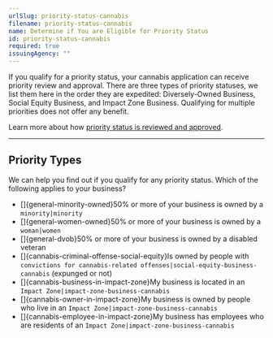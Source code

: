 ```yaml
---
urlSlug: priority-status-cannabis
filename: priority-status-cannabis
name: Determine if You are Eligible for Priority Status
id: priority-status-cannabis
required: true
issuingAgency: ""
---
```


If you qualify for a priority status, your cannabis application can receive priority review and approval. There are three types of priority statuses, we list them here in the order they are expedited: Diversely-Owned Business, Social Equity Business, and Impact Zone Business. Qualifying for multiple priorities does not offer any benefit.

Learn more about how [priority status is reviewed and approved](https://www.nj.gov/cannabis/businesses/priority-applications/).

---

## Priority Types

We can help you find out if you qualify for any priority status. Which of the following applies to your business?

- []{general-minority-owned}50% or more of your business is owned by a `minority|minority`
- []{general-women-owned}50% or more of your business is owned by a `woman|women`
- []{general-dvob}50% or more of your business is owned by a disabled veteran
- []{cannabis-criminal-offense-social-equity}Is owned by people with `convictions for cannabis-related offenses|social-equity-business-cannabis` (expunged or not)
- []{cannabis-business-in-impact-zone}My business is located in an `Impact Zone|impact-zone-business-cannabis`
- []{cannabis-owner-in-impact-zone}My business is owned by people who live in an `Impact Zone|impact-zone-business-cannabis`
- []{cannabis-employee-in-impact-zone}My business has employees who are residents of an `Impact Zone|impact-zone-business-cannabis`
